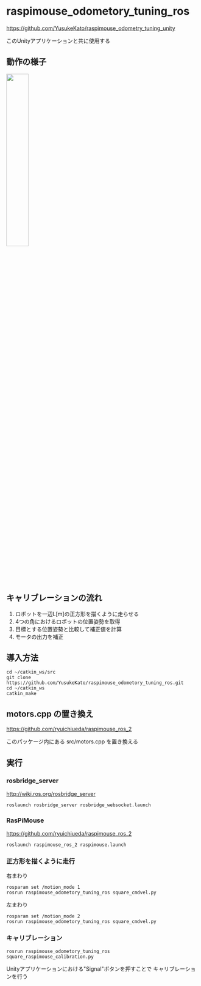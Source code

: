 ﻿# raspimouse_odometory_tuning_ros

https://github.com/YusukeKato/raspimouse_odometry_tuning_unity

このUnityアプリケーションと共に使用する

## 動作の様子
<img src=https://github.com/YusukeKato/Images_Repository/blob/master/DemoMovieSquare4.gif width=34%>

## キャリブレーションの流れ
1. ロボットを一辺L[m]の正方形を描くように走らせる
2. 4つの角におけるロボットの位置姿勢を取得
3. 目標とする位置姿勢と比較して補正値を計算
4. モータの出力を補正

## 導入方法
```
cd ~/catkin_ws/src
git clone https://github.com/YusukeKato/raspimouse_odometory_tuning_ros.git
cd ~/catkin_ws
catkin_make
```

## motors.cpp の置き換え
https://github.com/ryuichiueda/raspimouse_ros_2

このパッケージ内にある src/motors.cpp を置き換える

## 実行

### rosbridge_server
http://wiki.ros.org/rosbridge_server
```
roslaunch rosbridge_server rosbridge_websocket.launch
```

### RasPiMouse
https://github.com/ryuichiueda/raspimouse_ros_2
```
roslaunch raspimouse_ros_2 raspimouse.launch
```

### 正方形を描くように走行
右まわり
```
rosparam set /motion_mode 1
rosrun raspimouse_odometory_tuning_ros square_cmdvel.py
```

左まわり
```
rosparam set /motion_mode 2
rosrun raspimouse_odometory_tuning_ros square_cmdvel.py
```

### キャリブレーション
```
rosrun raspimouse_odometory_tuning_ros square_raspimouse_calibration.py
```

Unityアプリケーションにおける"Signal"ボタンを押すことで
キャリブレーションを行う